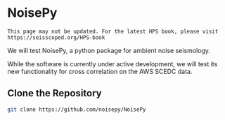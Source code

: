 # NoisePy

```{warning}
This page may not be updated. For the latest HPS book, please visit https://seisscoped.org/HPS-book
```

We will test NoisePy, a python package for ambient noise seismology.

While the software is currently under active development, we will test its new functionality for cross correlation on the AWS SCEDC data.


## Clone the Repository

```bash
git clone https://github.com/noisepy/NoisePy
```
